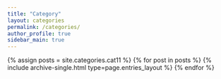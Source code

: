 ```yaml
---
title: "Category"
layout: categories
permalink: /categories/
author_profile: true
sidebar_main: true
---
```


{% assign posts = site.categories.cat11 %}
{% for post in posts %} {% include archive-single.html type=page.entries_layout %} {% endfor %}
